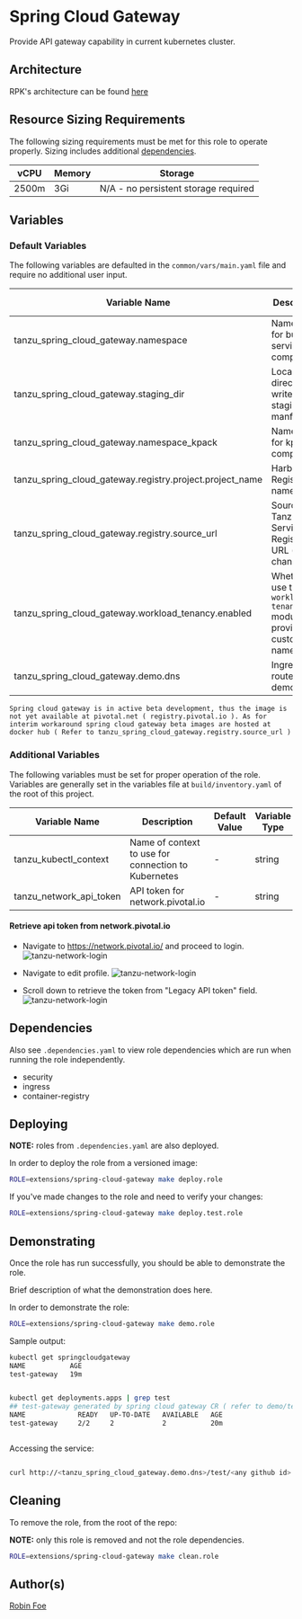 # Spring Cloud Gateway

Provide API gateway capability in current kubernetes cluster.

## Architecture

RPK's architecture can be found [here](../../../docs/ARCHITECTURE.md)


## Resource Sizing Requirements

The following sizing requirements must be met for this role to operate properly.  Sizing includes additional [dependencies](#dependencies).

| vCPU | Memory | Storage |
| --- | --- | --- |
| 2500m | 3Gi | N/A - no persistent storage required |

## Variables

### Default Variables

The following variables are defaulted in the `common/vars/main.yaml` file and require no additional user input.

| Variable Name                                     | Description                                                               | Default Value                      | Variable Type | Required |
|---------------------------------------------------|---------------------------------------------------------------------------|------------------------------------|---------------|----------|
| tanzu_spring_cloud_gateway.namespace              | Namespace for build-service components                                    | build-service ( do not change )    | string        | yes      |
| tanzu_spring_cloud_gateway.staging_dir            | Local directory to write the staging manfiests to                         | "/tmp/staging/tanzu-build-service" | string        | yes      |
| tanzu_spring_cloud_gateway.namespace_kpack        | Namespace for kpack components                                            | kpack ( do not change )            | string        | yes      |
| tanzu_spring_cloud_gateway.registry.project.project_name | Harbor Registry name to use                                        | build-service                      | string        | yes      |
| tanzu_spring_cloud_gateway.registry.source_url    | Source Tanzu Build Service Registry URL ( do not change )                 | registry.pivotal.io (to be defined)                | string        | yes      |
| tanzu_spring_cloud_gateway.workload_tenancy.enabled      | Whether to use the `workload-tenancy` module to provide custom namespaces | false                       | boolean       | yes      |
| tanzu_spring_cloud_gateway.demo.dns               | Ingress route to demo url                                                 | -                                  | string       | yes       |

```
Spring cloud gateway is in active beta development, thus the image is not yet available at pivotal.net ( registry.pivotal.io ). As for interim workaround spring cloud gateway beta images are hosted at docker hub ( Refer to tanzu_spring_cloud_gateway.registry.source_url )
```




### Additional Variables

The following variables must be set for proper operation of the role.  Variables are generally set in the variables file
at `build/inventory.yaml` of the root of this project.

| Variable Name                       	| Description                                                                                   	| Default Value 	| Variable Type 	| Required 	|
|-------------------------------------	|-----------------------------------------------------------------------------------------------	|---------------	|---------------	|----------	|
| tanzu_kubectl_context               	| Name of context to use for connection to Kubernetes                                           	| -             	| string        	| yes      	|
| tanzu_network_api_token              	| API token for network.pivotal.io                                                              	| -             	| string        	| yes      	|


#### Retrieve api token from network.pivotal.io

- Navigate to https://network.pivotal.io/ and proceed to login.
![tanzu-network-login](../../../docs/images/tanzu-network-01.png)

- Navigate to edit profile.
![tanzu-network-login](../../../docs/images/tanzu-network-02.png)

- Scroll down to retrieve the token from "Legacy API token" field.
![tanzu-network-login](../../../docs/images/tanzu-network-03.png)


## Dependencies

Also see `.dependencies.yaml` to view role dependencies which are run when running the role
independently.

* security
* ingress
* container-registry


## Deploying

**NOTE:** roles from `.dependencies.yaml` are also deployed.

In order to deploy the role from a versioned image:

```bash
ROLE=extensions/spring-cloud-gateway make deploy.role
```

If you've made changes to the role and need to verify your changes:

```bash
ROLE=extensions/spring-cloud-gateway make deploy.test.role
```


## Demonstrating

Once the role has run successfully, you should be able to demonstrate the role.

Brief description of what the demonstration does here.

In order to demonstrate the role:

```bash
ROLE=extensions/spring-cloud-gateway make demo.role
```

Sample output:

```bash
kubectl get springcloudgateway
NAME           AGE
test-gateway   19m


kubectl get deployments.apps | grep test
## test-gateway generated by spring cloud gateway CR ( refer to demo/templates/test-gateway.yaml)
NAME             READY   UP-TO-DATE   AVAILABLE   AGE
test-gateway     2/2     2            2           20m



```

Accessing the service:

```bash

curl http://<tanzu_spring_cloud_gateway.demo.dns>/test/<any github id>

```


## Cleaning

To remove the role, from the root of the repo:

**NOTE:** only this role is removed and not the role dependencies.

```bash
ROLE=extensions/spring-cloud-gateway make clean.role
```

## Author(s)
[Robin Foe](mailto:rfoe@vmware.com)
